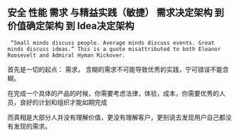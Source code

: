 ##  安全 性能 需求 与精益实践（敏捷） 需求决定架构 到 价值确定架构 到 Idea决定架构

     “Small minds discuss people. Average minds discuss events. Great minds discuss ideas.” This is a quote misattributed to both Eleanor Roosevelt and Admiral Hyman Rickover.

首先是一切的起点： 需求， 含糊的需求不可能导致优秀的实践，宁可错误不能含糊。

在完成一个具体的产品的时候，你需要考虑法律，体验，成本，你需要优秀的人员，良好的计划和组织才能如期完成

而真相是大部分人并没有理解价值，更没有理解客户，更别说去发现用户自己都没有发现的需求。
  